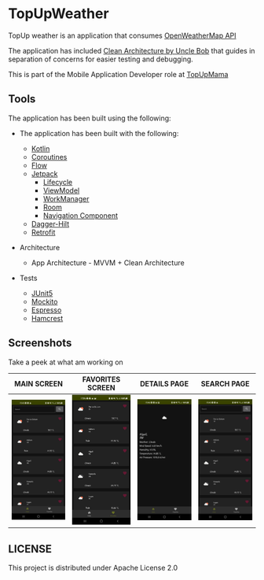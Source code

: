 # TopUpWeather
TopUp weather is an application that consumes [OpenWeatherMap API](https://openweathermap.org/api)

The application has included [Clean Architecture by Uncle Bob](https://www.oreilly.com/library/view/clean-architecture-a/9780134494272/) that guides in separation of concerns for easier testing and debugging.

This is part of the Mobile Application Developer role at [TopUpMama](https://www.topupmama.com/)

## Tools
The application has been built using the following:

* The application has been built with the following:

    * [Kotlin](https://kotlinlang.org/)
    * [Coroutines](https://kotlinlang.org/docs/reference/coroutines-overview.html)
    * [Flow](https://kotlinlang.org/docs/reference/coroutines/flow.html)
    * [Jetpack](https://developer.android.com/jetpack)
        * [Lifecycle](https://developer.android.com/topic/libraries/architecture/lifecycle)
        * [ViewModel](https://developer.android.com/topic/libraries/architecture/viewmodel)
        * [WorkManager](https://developer.android.com/topic/libraries/architecture/workmanager)
        * [Room](https://developer.android.com/jetpack/androidx/releases/room)
        * [Navigation Component](https://developer.android.com/guide/navigation)
    * [Dagger-Hilt](https://dagger.dev/hilt/)
    * [Retrofit](https://square.github.io/retrofit/)

* Architecture
    * App Architecture - MVVM + Clean Architecture

* Tests
    * [JUnit5](https://junit.org/junit5/)
    * [Mockito](https://site.mockito.org/)
    * [Espresso](https://developer.android.com/training/testing/espresso)
    * [Hamcrest](http://hamcrest.org/)

## Screenshots
Take a peek at what am working on

MAIN SCREEN | FAVORITES SCREEN | DETAILS PAGE | SEARCH PAGE |
----------- | ----------- | ------------- |  ----------- |
<img src="images/home.jpg" width="150"/> | <img src="images/favs.jpg" width="150"/> | <img src="images/details.jpg" width="150"/> | <img src="images/home.jpg" width="150"/> |


## LICENSE
This project is distributed under Apache License 2.0